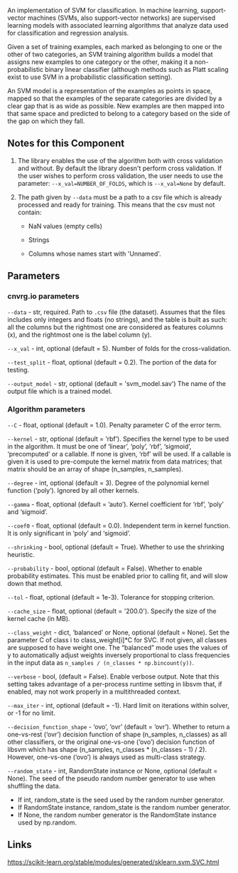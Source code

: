 An implementation of SVM for classification. In machine learning, support-vector machines (SVMs, also support-vector networks) are supervised learning models with associated learning algorithms that analyze data used for classification and regression analysis. 

Given a set of training examples, each marked as belonging to one or the other of two categories, an SVM training algorithm builds a model that assigns new examples to one category or the other, making it a non-probabilistic binary linear classifier (although methods such as Platt scaling exist to use SVM in a probabilistic classification setting). 

An SVM model is a representation of the examples as points in space, mapped so that the examples of the separate categories are divided by a clear gap that is as wide as possible. New examples are then mapped into that same space and predicted to belong to a category based on the side of the gap on which they fall.

## Notes for this Component

1) The library enables the use of the algorithm both with cross validation and without. By default the library doesn't perform cross validation. If the user wishes to perform cross validation, 
the user needs to use the parameter: ```--x_val=NUMBER_OF_FOLDS```, which is ```--x_val=None``` by default.  
2) The path given by ```--data``` must be a path to a csv file which is already processed and ready for training. This means that the csv must not contain: 
   
   - NaN values (empty cells) 
  
   - Strings 
  
   - Columns whose names start with 'Unnamed'.

## Parameters

### cnvrg.io parameters

```--data``` - str, required. Path to `.csv` file (the dataset). Assumes that the files includes only integers and floats (no strings), and the table is built as such: all the columns but the 
rightmost one are considered as features columns (x), and the rightmost one is the label column (y).

```--x_val``` - int, optional (default = 5). Number of folds for the cross-validation.

```--test_split``` - float, optional (default = 0.2). The portion of the data for testing.

```--output_model``` - str, optional (default = 'svm_model.sav') The name of the output file which is a trained model. 

### Algorithm parameters

```--C``` - float, optional (default = 1.0). Penalty parameter C of the error term.

```--kernel``` - str, optional (default = ’rbf’). Specifies the kernel type to be used in the algorithm. It must be one of ‘linear’, ‘poly’, ‘rbf’, ‘sigmoid’, ‘precomputed’ or a callable. If none is given, ‘rbf’ will be used. If a callable is given it is used to pre-compute the kernel matrix from data matrices; that matrix should be an array of shape (n_samples, n_samples).

```--degree``` - int, optional (default = 3). Degree of the polynomial kernel function (‘poly’). Ignored by all other kernels.

```--gamma``` - float, optional (default = ’auto’). Kernel coefficient for ‘rbf’, ‘poly’ and ‘sigmoid’.

```--coef0``` - float, optional (default = 0.0). Independent term in kernel function. It is only significant in ‘poly’ and ‘sigmoid’.

```--shrinking``` - bool, optional (default = True). Whether to use the shrinking heuristic.

```--probability``` - bool, optional (default = False). Whether to enable probability estimates. This must be enabled prior to calling fit, and will slow down that method.

```--tol``` - float, optional (default = 1e-3). Tolerance for stopping criterion.

```--cache_size``` - float, optional (default = '200.0'). Specify the size of the kernel cache (in MB).

```--class_weight``` - dict, ‘balanced’ or None, optional (default = None). Set the parameter C of class i to class_weight[i]*C for SVC. If not given, all classes are supposed to have weight one. The “balanced” mode uses the values of y to automatically adjust weights inversely proportional to class frequencies in the input data as `n_samples / (n_classes * np.bincount(y))`.

```--verbose``` - bool, (default = False). Enable verbose output. Note that this setting takes advantage of a per-process runtime setting in libsvm that, if enabled, may not work properly in a multithreaded context.

```--max_iter``` - int, optional (default = -1). Hard limit on iterations within solver, or -1 for no limit.

```--decision_function_shape``` - ‘ovo’, ‘ovr’ (default = ’ovr’). Whether to return a one-vs-rest (‘ovr’) decision function of shape (n_samples, n_classes) as all other classifiers, or the original one-vs-one (‘ovo’) decision function of libsvm which has shape (n_samples, n_classes * (n_classes - 1) / 2). However, one-vs-one (‘ovo’) is always used as multi-class strategy.

```--random_state``` - int, RandomState instance or None, optional (default = None). The seed of the pseudo random number generator to use when shuffling the data. 
 - If int, random_state is the seed used by the random number generator.
 - If RandomState instance, random_state is the random number generator.
 - If None, the random number generator is the RandomState instance used by np.random. 

## Links
https://scikit-learn.org/stable/modules/generated/sklearn.svm.SVC.html